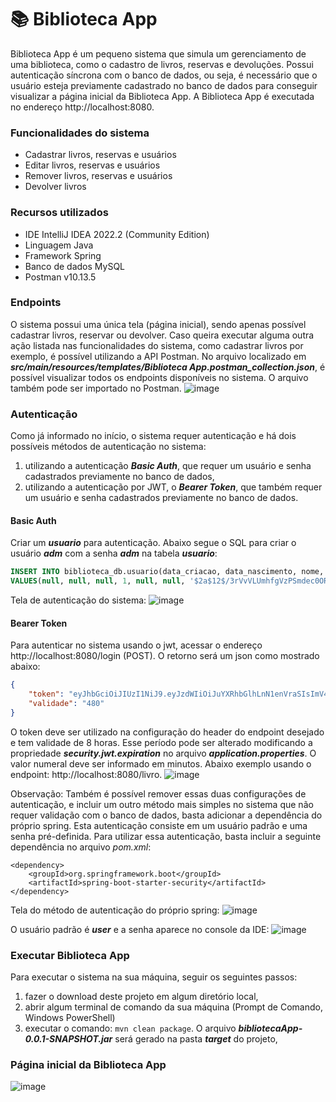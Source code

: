 # :books: Biblioteca App
Biblioteca App é um pequeno sistema que simula um gerenciamento de uma biblioteca, como o cadastro de livros, reservas e devoluções. Possui autenticação síncrona com o banco de dados, ou seja, é necessário que o usuário esteja previamente cadastrado no banco de dados para conseguir visualizar a página inicial da Biblioteca App. A Biblioteca App é executada no endereço http://localhost:8080.

### Funcionalidades do sistema
- Cadastrar livros, reservas e usuários
- Editar livros, reservas e usuários
- Remover livros, reservas e usuários
- Devolver livros

### Recursos utilizados
- IDE IntelliJ IDEA 2022.2 (Community Edition)
- Linguagem Java
- Framework Spring
- Banco de dados MySQL
- Postman v10.13.5

### Endpoints
O sistema possui uma única tela (página inicial), sendo apenas possível cadastrar livros, reservar ou devolver. Caso queira executar alguma outra ação listada nas funcionalidades do sistema, como cadastrar livros por exemplo, é possível utilizando a API Postman. No arquivo localizado em **_src/main/resources/templates/Biblioteca App.postman_collection.json_**, é possível visualizar todos os endpoints disponíveis no sistema. O arquivo também pode ser importado no Postman.
![image](https://github.com/nataliasuzuki/biblioteca-app/assets/61856025/24ae3bca-50c7-4ab1-9646-154510b622f9)

### Autenticação
Como já informado no início, o sistema requer autenticação e há dois possíveis métodos de autenticação no sistema:
1. utilizando a autenticação **_Basic Auth_**, que requer um usuário e senha cadastrados previamente no banco de dados,
2. utilizando a autenticação por JWT, o **_Bearer Token_**, que também requer um usuário e senha cadastrados previamente no banco de dados.

#### Basic Auth
Criar um _**usuario**_ para autenticação. Abaixo segue o SQL para criar o usuário **_adm_** com a senha **_adm_** na tabela **_usuario_**:
```sql
INSERT INTO biblioteca_db.usuario(data_criacao, data_nascimento, nome, ativo, documento_identificacao, email, senha, login)
VALUES(null, null, null, 1, null, null, '$2a$12$/3rVvVLUmhfgVzPSmdec0OR5OClQAmXltU0vUPMlQDIN0jsRP94oa', 'adm');
``` 

Tela de autenticação do sistema:
![image](https://github.com/nataliasuzuki/biblioteca-app/assets/61856025/bed056ac-9cc6-4f4b-bcfc-2107762a5885)

#### Bearer Token
Para autenticar no sistema usando o jwt, acessar o endereço http://localhost:8080/login (POST). O retorno será um json como mostrado abaixo:
```json
{
    "token": "eyJhbGciOiJIUzI1NiJ9.eyJzdWIiOiJuYXRhbGlhLnN1enVraSIsImV4cCI6MTY4NTUwNTM2Mn0.wMa83vD66PYH-UZyvrKtOyz5Uv7HHTtyx1f2F0coUBo",
    "validade": "480"
}
```
O token deve ser utilizado na configuração do header do endpoint desejado e tem validade de 8 horas. Esse período pode ser alterado modificando a propriedade _**security.jwt.expiration**_ no arquivo _**application.properties**_. O valor numeral deve ser informado em minutos. Abaixo exemplo usando o endpoint: http://localhost:8080/livro.
![image](https://github.com/nataliasuzuki/biblioteca-app/assets/61856025/26416e67-8aec-4141-aa55-86ad81e4aa7a)

Observação: Também é possível remover essas duas configurações de autenticação, e incluir um outro método mais simples no sistema que não requer validação com o banco de dados, basta adicionar a dependência do próprio spring. Esta autenticação consiste em um usuário padrão e uma senha pré-definida.
Para utilizar essa autenticação, basta incluir a seguinte dependência no arquivo *pom.xml*:
```maven
<dependency>
    <groupId>org.springframework.boot</groupId>
    <artifactId>spring-boot-starter-security</artifactId>
</dependency>
```

Tela do método de autenticação do próprio spring:
![image](https://github.com/nataliasuzuki/biblioteca-app/assets/61856025/d23a66dd-b5a0-4216-8778-721084753b25)

O usuário padrão é ***user*** e a senha aparece no console da IDE:
![image](https://github.com/nataliasuzuki/biblioteca-app/assets/61856025/9874e263-abc1-46a4-b79e-f35939fbd9fa)

### Executar Biblioteca App
Para executar o sistema na sua máquina, seguir os seguintes passos:
1. fazer o download deste projeto em algum diretório local,
2. abrir algum terminal de comando da sua máquina (Prompt de Comando, Windows PowerShell)
3. executar o comando: ```mvn clean package```. O arquivo _**bibliotecaApp-0.0.1-SNAPSHOT.jar**_ será gerado na pasta _**target**_ do projeto,

### Página inicial da Biblioteca App
![image](https://github.com/nataliasuzuki/biblioteca-app/assets/61856025/303782c7-5fdf-4cad-b435-02fef539f3cc)
